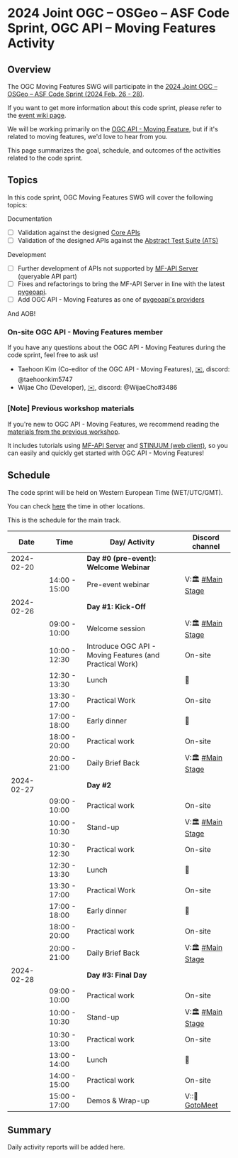 # 2024 Joint OGC – OSGeo – ASF Code Sprint, OGC API  – Moving Features Activity
## Overview
The OGC Moving Features SWG will participate in the [2024 Joint OGC – OSGeo – ASF Code Sprint (2024 Feb. 26 - 28)](https://opengeospatial.github.io/dev-ogc-sprint-landing-23/).

If you want to get more information about this code sprint, please refer to the [event wiki page](https://github.com/opengeospatial/developer-events/wiki/2024-Joint-OGC-%E2%80%93-OSGeo-%E2%80%93-ASF-Code-Sprint). 

We will be working primarily on the [OGC API - Moving Feature](https://ogcapi.ogc.org/movingfeatures/), but if it's related to moving features, we'd love to hear from you.

This page summarizes the goal, schedule, and outcomes of the activities related to the code sprint. 


## Topics
In this code sprint, OGC Moving Features SWG will cover the following topics:

Documentation
- [ ] Validation against the designed [Core APIs](https://opengeospatial.github.io/ogcna-auto-review/22-003.html#toc13)
- [ ] Validation of the designed APIs against the [Abstract Test Suite (ATS)](https://opengeospatial.github.io/ogcna-auto-review/22-003.html#toc36)

Development
- [ ] Further development of APIs not supported by [MF-API Server](https://github.com/aistairc/mf-api) (queryable API part)
- [ ] Fixes and refactorings to bring the MF-API Server in line with the latest [pygeoapi](https://github.com/geopython/pygeoapi).
- [ ] Add OGC API - Moving Features as one of [pygeoapi's providers](https://docs.pygeoapi.io/en/stable/data-publishing/index.html#providers-overview)

And AOB!

### On-site OGC API - Moving Features member
If you have any questions about the OGC API - Moving Features during the code sprint, feel free to ask us!

* Taehoon Kim (Co-editor of the OGC API - Moving Features), [✉️](mailto:kim.taehoon@aist.go.jp), discord: @taehoonkim5747
* Wijae Cho (Developer), [✉️](mailto:cho-wijae@aist.go.jp), discord: @WijaeCho#3486

### [Note] Previous workshop materials
If you're new to OGC API - Moving Features, we recommend reading the [materials from the previous workshop](https://github.com/opengeospatial/mf-swg/tree/main/workshop/FOSS4G_Asia_2023). 

It includes tutorials using [MF-API Server](https://github.com/aistairc/mf-api) and [STINUUM (web client)](https://github.com/aistairc/mf-cesium/tree/mf-cesium_api), so you can easily and quickly get started with OGC API - Moving Features!

## Schedule
The code sprint will be held on Western European Time (WET/UTC/GMT). 

You can check [here](https://www.timeanddate.com/worldclock/meetingtime.html?day=26&month=2&year=2024&p1=224&p2=179&p3=16&p4=44&p5=240&p6=136&iv=0) the time in other locations.  

This is the schedule for the main track.

| Date       | Time          | Day/ Activity                           | Discord channel                                             |
|------------|---------------|-----------------------------------------|-------------------------------------------------------------|
| 2024-02-20 |               | **Day #0 (pre-event): Welcome Webinar** |                                                             |
|            | 14:00 - 15:00 | Pre-event webinar                       | V:🏛 [#Main Stage](https://discord.gg/3pezeR98Ks)           |
| 2024-02-26 |               | **Day #1: Kick-Off**                    |                                                             |
|            | 09:00 - 10:00 | Welcome session                         | V:🏛 [#Main Stage](https://discord.gg/3pezeR98Ks)           |
|            | 10:00 - 12:30 | Introduce OGC API - Moving Features (and Practical Work)    | On-site                                 |
|            | 12:30 - 13:30 | Lunch                                   | 🍜                                                          |
|            | 13:30 - 17:00 | Practical Work                          | On-site                                                     |
|            | 17:00 - 18:00 | Early dinner                            | 🍜                                                          |
|            | 18:00 - 20:00 | Practical work                          | On-site                                                     |
|            | 20:00 - 21:00 | Daily Brief Back                        | V:🏛 [#Main Stage](https://discord.gg/3pezeR98Ks)           |
| 2024-02-27 |               | **Day #2**                              |                                                             |
|            | 09:00 - 10:00 | Practical work                          | On-site                                                     |
|            | 10:00 - 10:30 | Stand-up                                | V:🏛 [#Main Stage](https://discord.gg/3pezeR98Ks)           |
|            | 10:30 - 12:30 | Practical work                          | On-site                                                     |
|            | 12:30 - 13:30 | Lunch                                   | 🍜                                                          |
|            | 13:30 - 17:00 | Practical Work                          | On-site                                                     |
|            | 17:00 - 18:00 | Early dinner                            | 🍜                                                          |
|            | 18:00 - 20:00 | Practical work                          | On-site                                                     |
|            | 20:00 - 21:00 | Daily Brief Back                        | V:🏛 [#Main Stage](https://discord.gg/3pezeR98Ks)           |
| 2024-02-28 |               | **Day #3: Final Day**                   |                                                             |
|            | 09:00 - 10:00 | Practical work                          | On-site                                                     |
|            | 10:00 - 10:30 | Stand-up                                | V:🏛 [#Main Stage](https://discord.gg/3pezeR98Ks)           |
|            | 10:30 - 13:00 | Practical work                          | On-site                                                     |
|            | 13:00 - 14:00 | Lunch                                   | 🍜                                                          |
|            | 14:00 - 15:00 | Practical work                          | On-site                                                     |
|            | 15:00 - 17:00 | Demos & Wrap-up                         | V::📣 [GotoMeet](http://www.gotomeeting.com/join/570724997) |

## Summary
Daily activity reports will be added here.
